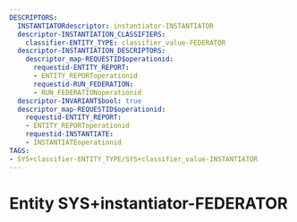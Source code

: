 ```yaml
---
DESCRIPTORS:
  INSTANTIATORdescriptor: instantiator-INSTANTIATOR
  descriptor-INSTANTIATION_CLASSIFIERS:
    classifier-ENTITY_TYPE: classifier_value-FEDERATOR
  descriptor-INSTANTIATION_DESCRIPTORS:
    descriptor_map-REQUESTID$operationid:
      requestid-ENTITY_REPORT:
      - ENTITY_REPORToperationid
      requestid-RUN_FEDERATION:
      - RUN_FEDERATIONoperationid
  descriptor-INVARIANT$bool: true
  descriptor_map-REQUESTID$operationid:
    requestid-ENTITY_REPORT:
    - ENTITY_REPORToperationid
    requestid-INSTANTIATE:
    - INSTANTIATEoperationid
TAGS:
- SYS+classifier-ENTITY_TYPE/SYS+classifier_value-INSTANTIATOR
---
```

# Entity SYS+instantiator-FEDERATOR

